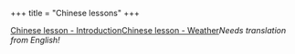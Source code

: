 +++
title = "Chinese lessons"
+++

[Chinese lesson -
Introduction](/en/Chinese_lesson_-_Introduction)[Chinese lesson -
Weather](/en/Chinese_lesson_-_Weather)*Needs translation from English\!*
